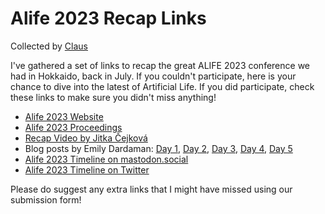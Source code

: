 # Alife 2023 Recap Links
Collected by [Claus](https://scholar.social/@caranha)

I've gathered a set of links to recap the great ALIFE 2023 conference we had in Hokkaido, back in July. If you couldn't participate, here is your chance to dive into the latest of Artificial Life. If you did participate, check these links to make sure you didn't miss anything!

- [Alife 2023 Website](https://2023.alife.org/)
- [Alife 2023 Proceedings](https://direct.mit.edu/isal/isal/volume/35)
- [Recap Video by Jitka Čejková](https://www.youtube.com/watch?v=b5xkh70kngQ)
- Blog posts by Emily Dardaman: [Day 1](https://abhishek-gupta.ca/aci/blog/an-introduction-to-artificial-life-alife-2023-day-1), [Day 2](https://abhishek-gupta.ca/aci/blog/incentives-and-evolution-alife-2023-day-2), [Day 3](https://abhishek-gupta.ca/aci/blog/embodiment-and-emergence-alife-2023-day-3), [Day 4](https://abhishek-gupta.ca/aci/blog/entropy-measurement-and-diversity-alife-2023-day-4), [Day 5](https://abhishek-gupta.ca/aci/blog/controlling-creations-alife-2023-day-5)
- [Alife 2023 Timeline on mastodon.social](https://mastodon.social/tags/ALIFE2023)
- [Alife 2023 Timeline on Twitter](https://twitter.com/search?q=alife2023&src=typed_query&f=live)

Please do suggest any extra links that I might have missed using our submission form!
